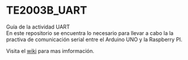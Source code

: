 # TE2003B_UART
Guía de la actividad UART <br>
En este repositorio se encuentra lo necesario para llevar a cabo la la practiva de comunicación serial entre el Arduino UNO y la Raspberry PI. 

Visita el [wiki](https://github.com/marcos-allen/TE2003B_UART/wiki) para mas imformación. 
